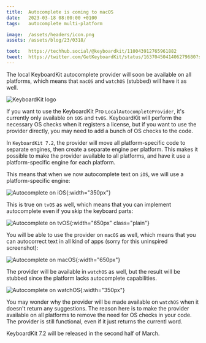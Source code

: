 ```yaml
---
title:  Autocomplete is coming to macOS
date:   2023-03-18 08:00:00 +0100
tags:   autocomplete multi-platform

image:  /assets/headers/icon.png
assets: /assets/blog/23/0318/

toot:   https://techhub.social/@keyboardkit/110043912765961882
tweet:  https://twitter.com/GetKeyboardKit/status/1637045041406279680?s=20
---
```


The local KeyboardKit autocomplete provider will soon be available on all platforms, which means that `macOS` and `watchOS` (stubbed) will have it as well.

![KeyboardKit logo]({{page.image}})

If you want to use the KeyboardKit Pro `LocalAutocompleteProvider`, it's currently only available on `iOS` and `tvOS`. KeyboardKit will perform the necessary OS checks when it registers a license, but if you want to use the provider directly, you may need to add a bunch of OS checks to the code.

In `KeyboardKit 7.2`, the provider will move all platform-specific code to separate engines, then create a separate engine per platform. This makes it possible to make the provider available to all platforms, and have it use a platform-specific engine for each platform.

This means that when we now autocomplete text on `iOS`, we will use a platform-specific engine:

![Autocomplete on iOS]({{page.assets}}ios.png){:width="350px"}

This is true on `tvOS` as well, which means that you can implement autocomplete even if you skip the keyboard parts:

![Autocomplete on tvOS]({{page.assets}}tvos.png){:width="650px" class="plain"}

You will be able to use the provider on `macOS` as well, which means that you can autocorrect text in all kind of apps (sorry for this uninspired screenshot):

![Autocomplete on macOS]({{page.assets}}macos.png){:width="650px"}

The provider will be available in `watchOS` as well, but the result will be stubbed since the platform lacks autocomplete capabilities.

![Autocomplete on watchOS]({{page.assets}}watchos.png){:width="350px"}

You may wonder why the provider will be made available on `watchOS` when it doesn't return any suggestions. The reason here is to make the provider available on all platforms to remove the need for OS checks in your code. The provider is still functional, even if it just returns the currentl word.

KeyboardKit 7.2 will be released in the second half of March.